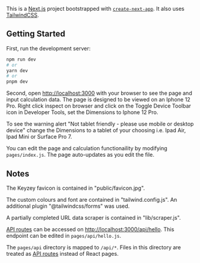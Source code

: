 This is a [Next.js](https://nextjs.org/) project bootstrapped with [`create-next-app`](https://github.com/vercel/next.js/tree/canary/packages/create-next-app). It also uses [TailwindCSS](https://tailwindcss.com/).

## Getting Started

First, run the development server:

```bash
npm run dev
# or
yarn dev
# or
pnpm dev
```

Second, open [http://localhost:3000](http://localhost:3000) with your browser to see the page and input calculation data. The page is designed to be viewed on an Iphone 12 Pro. Right click inspect on browser and click on the Toggle Device Toolbar icon in Developer Tools, set the Dimensions to Iphone 12 Pro.

To see the warning alert "Not tablet friendly - please use mobile or desktop device" change the Dimensions to a tablet of your choosing i.e. Ipad Air, Ipad Mini or Surface Pro 7.

You can edit the page and calculation functionaility by modifying `pages/index.js`. The page auto-updates as you edit the file.

## Notes

The Keyzey favicon is contained in "public/favicon.jpg".

The custom colours and font are contained in "tailwind.config.js". An additional plugin "@tailwindcss/forms" was used.

A partially completed URL data scraper is contained in "lib/scraper.js".

[API routes](https://nextjs.org/docs/api-routes/introduction) can be accessed on [http://localhost:3000/api/hello](http://localhost:3000/api/hello). This endpoint can be edited in `pages/api/hello.js`.

The `pages/api` directory is mapped to `/api/*`. Files in this directory are treated as [API routes](https://nextjs.org/docs/api-routes/introduction) instead of React pages.
